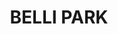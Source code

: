 ---
lastmod: '2025-04-06T06:05:21+00:00'
latitude: -26.505863
layout: suburb
longitude: 152.803089
postcode: '4562'
state: QLD
title: BELLI PARK
url: /qld/belli-park/
---